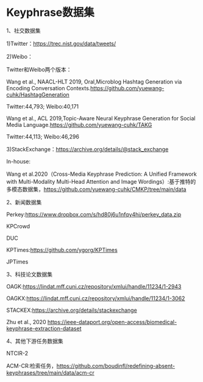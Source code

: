 # Keyphrase数据集

1、社交数据集

1)Twitter：https://trec.nist.gov/data/tweets/

2)Weibo：

Twitter和Weibo两个版本：

Wang et al., NAACL-HLT 2019, Oral,Microblog Hashtag Generation via Encoding Conversation Contexts.https://github.com/yuewang-cuhk/HashtagGeneration

Twitter:44,793;
Weibo:40,171

Wang et al., ACL 2019,Topic-Aware Neural Keyphrase Generation for Social Media Language.https://github.com/yuewang-cuhk/TAKG

Twitter:44,113;
Weibo:46,296


3)StackExchange：https://archive.org/details/@stack_exchange



In-house:

Wang et al.2020（Cross-Media Keyphrase Prediction: A Unified Framework with Multi-Modality Multi-Head Attention and Image Wordings）:基于推特的多模态数据集，https://github.com/yuewang-cuhk/CMKP/tree/main/data

2、新闻数据集

Perkey:https://www.dropbox.com/s/hd80j6u1nfqy4hi/perkey_data.zip

KPCrowd

DUC

KPTimes:https://github.com/ygorg/KPTimes

JPTimes


3、科技论文数据集

OAGK:https://lindat.mff.cuni.cz/repository/xmlui/handle/11234/1-2943

OAGKX:https://lindat.mff.cuni.cz/repository/xmlui/handle/11234/1-3062

STACKEX:https://archive.org/details/stackexchange

Zhu et al., 2020 https://ieee-dataport.org/open-access/biomedical-keyphrase-extraction-dataset

4、其他下游任务数据集

NTCIR-2

ACM-CR:检索任务，https://github.com/boudinfl/redefining-absent-keyphrases/tree/main/data/acm-cr
